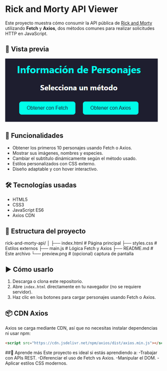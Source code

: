 # Rick and Morty API Viewer

Este proyecto muestra cómo consumir la API pública de [Rick and Morty](https://rickandmortyapi.com/) utilizando **Fetch** y **Axios**, dos métodos comunes para realizar solicitudes HTTP en JavaScript.

## 📸 Vista previa

![preview](./preview.png) 

## 🚀 Funcionalidades

- Obtener los primeros 10 personajes usando Fetch o Axios.
- Mostrar sus imágenes, nombres y especies.
- Cambiar el subtítulo dinámicamente según el método usado.
- Estilos personalizados con CSS externo.
- Diseño adaptable y con hover interactivo.

## 🛠️ Tecnologías usadas

- HTML5
- CSS3
- JavaScript ES6
- Axios CDN

## 📁 Estructura del proyecto

rick-and-morty-api/
│
├── index.html # Página principal
├── styles.css # Estilos externos
├── main.js # Lógica Fetch y Axios
├── README.md # Este archivo
└── preview.png # (opcional) captura de pantalla
## ▶️ Cómo usarlo

1. Descarga o clona este repositorio.
2. Abre `index.html` directamente en tu navegador (no se requiere servidor).
3. Haz clic en los botones para cargar personajes usando Fetch o Axios.

## 📦 CDN Axios

Axios se carga mediante CDN, así que no necesitas instalar dependencias ni usar npm:

```html
<script src="https://cdn.jsdelivr.net/npm/axios/dist/axios.min.js"></script>
```
##🧠 Aprende más
Este proyecto es ideal si estás aprendiendo a:
-Trabajar con APIs REST.
-Diferenciar el uso de Fetch vs Axios.
-Manipular el DOM.
-Aplicar estilos CSS modernos.
